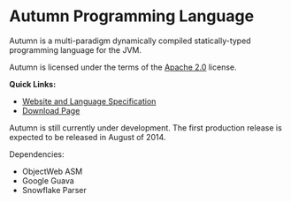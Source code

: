 Autumn Programming Language
======

Autumn is a multi-paradigm dynamically compiled statically-typed programming language for the JVM.

Autumn is licensed under the terms of the [Apache 2.0](http://www.apache.org/licenses/LICENSE-2.0) license. 

**Quick Links:**
+ [Website and Language Specification](http://mackenzie-high.github.io/autumn/)
+ [Download Page](http://mackenzie-high.github.io/autumn/TextPage.html?page=Downloads)


Autumn is still currently under development. The first production release is expected to be released in August of 2014.

Dependencies:
+ ObjectWeb ASM
+ Google Guava
+ Snowflake Parser

